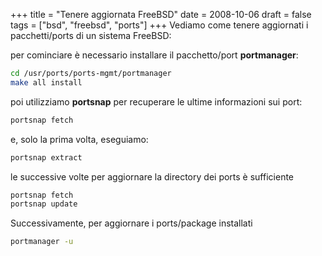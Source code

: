 +++
title = "Tenere aggiornata FreeBSD"
date = 2008-10-06
draft = false
tags = ["bsd", "freebsd", "ports"]
+++
Vediamo come tenere aggiornati i pacchetti/ports di un sistema FreeBSD:

per cominciare è necessario installare il pacchetto/port **portmanager**:
```bash
cd /usr/ports/ports-mgmt/portmanager
make all install
```
poi utilizziamo **portsnap** per recuperare le ultime informazioni sui port:
```bash
portsnap fetch
```
e, solo la prima volta, eseguiamo:
```bash
portsnap extract
```
le successive volte per aggiornare la directory dei ports è sufficiente
```bash
portsnap fetch
portsnap update
```
Successivamente, per aggiornare i ports/package installati
```bash
portmanager -u
```